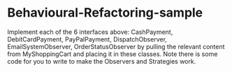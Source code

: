 # Behavioural-Refactoring-sample

Implement each of the 6 interfaces above: CashPayment, DebitCardPayment, PayPalPayment, DispatchObserver, EmailSystemObserver, OrderStatusObserver by pulling the relevant content from MyShoppingCart and placing it in these classes. Note there is some code for you to write to make the Observers and Strategies work.
